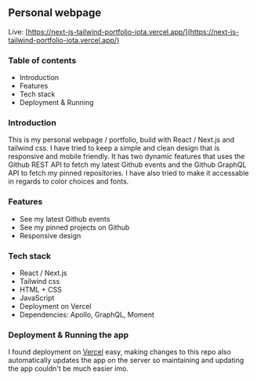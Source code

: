 ## Personal webpage  
  
Live: [https://next-js-tailwind-portfolio-iota.vercel.app/](https://next-js-tailwind-portfolio-iota.vercel.app/)  

### Table of contents  
+ Introduction  
+ Features  
+ Tech stack
+ Deployment & Running
  
### Introduction  
  This is my personal webpage / portfolio, build with React / Next.js and tailwind css. I have tried to keep a simple and clean design that is responsive and mobile friendly. It has two dynamic features that uses the Github REST API to fetch my latest Github events and the Github GraphQL API to fetch my pinned repositories. I have also tried to make it accessable in regards to color choices and fonts.
    
### Features    
  + See my latest Github events
  + See my pinned projects on Github
  + Responsive design
    
### Tech stack  
  + React / Next.js
  + Tailwind css
  + HTML + CSS
  + JavaScript
  + Deployment on Vercel
  + Dependencies: Apollo, GraphQL, Moment  
  
### Deployment & Running the app
I found deployment on [Vercel](https://vercel.com/) easy, making changes to this repo also automatically updates the app on the server so maintaining and updating the app couldn't be much easier imo.  
